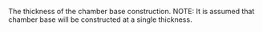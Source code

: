 ﻿The thickness of the chamber base construction.
NOTE: It is assumed that chamber base will be constructed at a single thickness.
